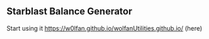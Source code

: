 ## Starblast Balance Generator

Start using it https://w0lfan.github.io/wolfanUtilities.github.io/ (here)
